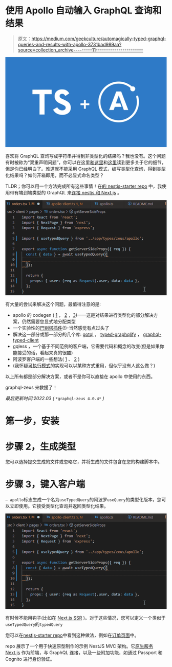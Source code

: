 # 使用 Apollo 自动输入 GraphQL 查询和结果

> 原文：<https://medium.com/geekculture/automagically-typed-graphql-queries-and-results-with-apollo-3731bad989aa?source=collection_archive---------11----------------------->

![](img/30ef97ac1463fa17bfb6d87608993df7.png)

喜欢将 GraphQL 查询写成字符串并得到非类型化的结果吗？我也没有。这个问题有时被称为“双重声明问题”，你可以在这里[和这里](https://babel-blade.netlify.app/docs/declarationdeclaration.html)和[这里](https://github.com/acro5piano/typed-graphqlify/tree/d89f5b950a77862ab3f7d965134a07d4e75e03a6#motivation)读到更多关于它的细节，但是你已经明白了。难道就不能采用 GraphQL 模式，编写类型化查询，得到类型化结果吗？如何开箱即用，而不必显式命名类型？

TLDR；你可以用一个方法完成所有这些事情！在[的 nestjs-starter repo](https://github.com/thisismydesign/nestjs-starter) 中，我使用带有端到端类型的 GraphQL 来[连接 nestjs 和 Next.js](https://csaba-apagyi.medium.com/nestjs-react-next-js-in-one-mvc-repo-for-rapid-prototyping-faed42a194ca) 。

![](img/1d29e4e20c0ec7592c380c558c865c0f.png)

有大量的尝试来解决这个问题，最值得注意的是:

*   apollo 的 codegen ( [1](/open-graphql/automatically-generate-typescript-definitions-for-graphql-queries-with-apollo-codegen-e73eae72b561) ， [2](https://moonhighway.com/typescript-and-apollo) ，[3](https://www.leighhalliday.com/generating-types-apollo))——这是对结果进行类型化的部分解决方案，仍然需要您显式地分配类型
*   一个实验性的[巴别塔插件](https://github.com/babel-blade/babel-blade)(!)-当然感觉有点过头了
*   解决这一部分或那一部分的几个库: [gotql](https://github.com/khaosdoctor/gotql) ， [typed-graphqlify](https://github.com/acro5piano/typed-graphqlify) ， [graphql-typed-client](https://github.com/helios1138/graphql-typed-client)
*   gqless ，一个基于不同范例的客户端，它需要代码和概念的改变(但是如果你能接受的话，看起来真的很酷)
*   阿波罗客户端的一些想法( [1](https://github.com/apollographql/apollo-feature-requests/issues/275) 、 [2](https://github.com/apollographql/apollo-feature-requests/issues/114) )
*   (我怀疑[可执行模式](https://www.graphql-tools.com/docs/generate-schema)的实现可以以某种方式重用，但似乎没有人这么做？)

以上所有都是部分解决方案，或者不是你可以直接在 apollo 中使用的东西。

graphql-zeus 来救援了！

*最后更新时间:2022.03 (* `*graphql-zeus 4.0.4*` *)*

# 第一步，安装

# 步骤 2，生成类型

您可以选择提交生成的文件或忽略它，并将生成的文件包含在您的构建脚本中。

# 步骤 3，键入客户端

`— apollo`标志生成一个名为`useTypedQuery`的阿波罗`useQuery`的类型化版本，您可以立即使用。它接受类型化查询并返回类型化结果。

![](img/1d29e4e20c0ec7592c380c558c865c0f.png)

有时候不能用钩子(比如在 [Next.js SSR](https://stackoverflow.com/a/71636434/2771889) )。对于这些情况，您可以定义一个类似于`useTypedQuery`的`typedQuery`

您可以在[nestjs-starter repo](https://github.com/thisismydesign/nestjs-starter)中看到这种做法，例如在[订单页面](https://github.com/thisismydesign/nestjs-starter/blob/20f29ff421b6ab5e39f30930b9071e455b0705e6/src/client/pages/orders.tsx)中。

repo 展示了一个用于快速原型制作的示例 NestJS MVC 架构。它[原生服务 Next.js](https://csaba-apagyi.medium.com/nestjs-react-next-js-in-one-mvc-repo-for-rapid-prototyping-faed42a194ca) 作为前端，与 GraphQL 连接，以及一些附加功能，如通过 Passport 和 Cognito 进行身份验证。